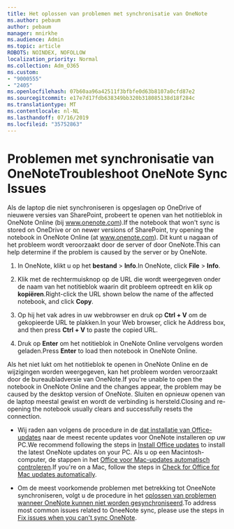 ```yaml
---
title: Het oplossen van problemen met synchronisatie van OneNote
ms.author: pebaum
author: pebaum
manager: mnirkhe
ms.audience: Admin
ms.topic: article
ROBOTS: NOINDEX, NOFOLLOW
localization_priority: Normal
ms.collection: Adm_O365
ms.custom:
- "9000555"
- "2405"
ms.openlocfilehash: 07b60aa96a42511f3bfbfe0d63b8107a0cfd87e2
ms.sourcegitcommit: e17e7d17fdb638349bb320b318085138d18f284c
ms.translationtype: MT
ms.contentlocale: nl-NL
ms.lasthandoff: 07/16/2019
ms.locfileid: "35752863"
---
```

# <a name="troubleshoot-onenote-sync-issues"></a><span data-ttu-id="327e2-102">Problemen met synchronisatie van OneNote</span><span class="sxs-lookup"><span data-stu-id="327e2-102">Troubleshoot OneNote Sync Issues</span></span>

<span data-ttu-id="327e2-103">Als de laptop die niet synchroniseren is opgeslagen op OneDrive of nieuwere versies van SharePoint, probeert te openen van het notitieblok in OneNote Online (bij www.onenote.com).</span><span class="sxs-lookup"><span data-stu-id="327e2-103">If the notebook that won't sync is stored on OneDrive or on newer versions of SharePoint, try opening the notebook in OneNote Online (at www.onenote.com).</span></span> <span data-ttu-id="327e2-104">Dit kunt u nagaan of het probleem wordt veroorzaakt door de server of door OneNote.</span><span class="sxs-lookup"><span data-stu-id="327e2-104">This can help determine if the problem is caused by the server or by OneNote.</span></span>

1. <span data-ttu-id="327e2-105">In OneNote, klikt u op het **bestand** > **Info**.</span><span class="sxs-lookup"><span data-stu-id="327e2-105">In OneNote, click **File** > **Info**.</span></span>

2. <span data-ttu-id="327e2-106">Klik met de rechtermuisknop op de URL die wordt weergegeven onder de naam van het notitieblok waarin dit probleem optreedt en klik op **kopiëren**.</span><span class="sxs-lookup"><span data-stu-id="327e2-106">Right-click the URL shown below the name of the affected notebook, and click **Copy**.</span></span>

3. <span data-ttu-id="327e2-107">Op hij het vak adres in uw webbrowser en druk op **Ctrl + V** om de gekopieerde URL te plakken.</span><span class="sxs-lookup"><span data-stu-id="327e2-107">In your Web browser, click he Address box, and then press **Ctrl + V** to paste the copied URL.</span></span>

4. <span data-ttu-id="327e2-108">Druk op **Enter** om het notitieblok in OneNote Online vervolgens worden geladen.</span><span class="sxs-lookup"><span data-stu-id="327e2-108">Press **Enter** to load then notebook in OneNote Online.</span></span>

<span data-ttu-id="327e2-109">Als het niet lukt om het notitieblok te openen in OneNote Online en de wijzigingen worden weergegeven, kan het probleem worden veroorzaakt door de bureaubladversie van OneNote.</span><span class="sxs-lookup"><span data-stu-id="327e2-109">If you're unable to open the notebook in OneNote Online and the changes appear, the problem may be caused by the desktop version of OneNote.</span></span> <span data-ttu-id="327e2-110">Sluiten en opnieuw openen van de laptop meestal gewist en wordt de verbinding is hersteld.</span><span class="sxs-lookup"><span data-stu-id="327e2-110">Closing and re-opening the notebook usually clears and successfully resets the connection.</span></span>

* <span data-ttu-id="327e2-111">Wij raden aan volgens de procedure in de [dat installatie van Office-updates](https://support.office.com/article/Install-Office-updates-2ab296f3-7f03-43a2-8e50-46de917611c5) naar de meest recente updates voor OneNote installeren op uw PC.</span><span class="sxs-lookup"><span data-stu-id="327e2-111">We recommend following the steps in [Install Office updates](https://support.office.com/article/Install-Office-updates-2ab296f3-7f03-43a2-8e50-46de917611c5) to install the latest OneNote updates on your PC.</span></span> <span data-ttu-id="327e2-112">Als u op een Macintosh-computer, de stappen in het [Office voor Mac-updates automatisch controleren](https://support.office.com/article/update-office-for-mac-automatically-bfd1e497-c24d-4754-92ab-910a4074d7c1).</span><span class="sxs-lookup"><span data-stu-id="327e2-112">If you're on a Mac, follow the steps in [Check for Office for Mac updates automatically](https://support.office.com/article/update-office-for-mac-automatically-bfd1e497-c24d-4754-92ab-910a4074d7c1).</span></span>

* <span data-ttu-id="327e2-113">Om de meest voorkomende problemen met betrekking tot OneeNote synchroniseren, volgt u de procedure in het [oplossen van problemen wanneer OneNote kunnen niet worden gesynchroniseerd](https://support.office.com/article/Fix-issues-when-you-can-t-sync-OneNote-299495ef-66d1-448f-90c1-b785a6968d45).</span><span class="sxs-lookup"><span data-stu-id="327e2-113">To address most common issues related to OneeNote sync, please use the steps in [Fix issues when you can't sync OneNote](https://support.office.com/article/Fix-issues-when-you-can-t-sync-OneNote-299495ef-66d1-448f-90c1-b785a6968d45).</span></span>

